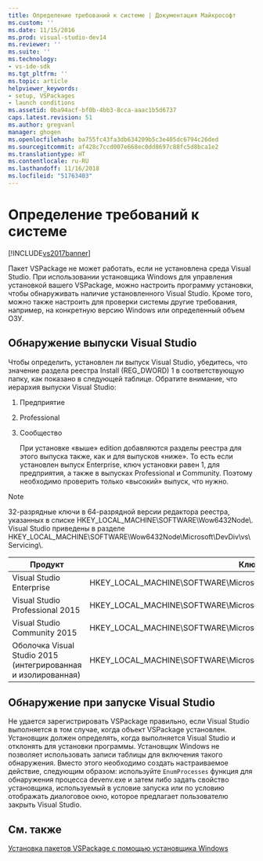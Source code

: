```yaml
---
title: Определение требований к системе | Документация Майкрософт
ms.custom: ''
ms.date: 11/15/2016
ms.prod: visual-studio-dev14
ms.reviewer: ''
ms.suite: ''
ms.technology:
- vs-ide-sdk
ms.tgt_pltfrm: ''
ms.topic: article
helpviewer_keywords:
- setup, VSPackages
- launch conditions
ms.assetid: 0ba94acf-bf0b-4bb3-8cca-aaac1b5d6737
caps.latest.revision: 51
ms.author: gregvanl
manager: ghogen
ms.openlocfilehash: ba755fc43fa3db634209b5c3e405dc6794c26ded
ms.sourcegitcommit: af428c7ccd007e668ec0dd8697c88fc5d8bca1e2
ms.translationtype: HT
ms.contentlocale: ru-RU
ms.lasthandoff: 11/16/2018
ms.locfileid: "51763403"
---
```

# <a name="detecting-system-requirements"></a>Определение требований к системе
[!INCLUDE[vs2017banner](../../includes/vs2017banner.md)]

Пакет VSPackage не может работать, если не установлена среда Visual Studio. При использовании установщика Windows для управления установкой вашего VSPackage, можно настроить программу установки, чтобы обнаруживать наличие установленного Visual Studio. Кроме того, можно также настроить для проверки системы другие требования, например, на конкретную версию Windows или определенный объем ОЗУ.  
  
## <a name="detecting-visual-studio-editions"></a>Обнаружение выпуски Visual Studio  
 Чтобы определить, установлен ли выпуск Visual Studio, убедитесь, что значение раздела реестра Install (REG_DWORD) 1 в соответствующую папку, как показано в следующей таблице. Обратите внимание, что иерархия выпуски Visual Studio:  
  
1. Предприятие  
  
2. Professional  
  
3. Сообщество  
  
   При установке «выше» edition добавляются разделы реестра для этого выпуска также, как и для выпусков «ниже». То есть если установлен выпуск Enterprise, ключ установки равен 1, для предприятия, а также в выпусках Professional и Community. Поэтому необходимо проверить только «высокий» выпуск, что нужно.  
  
> [!NOTE]
>  32-разрядные ключи в 64-разрядной версии редактора реестра, указанных в списке HKEY_LOCAL_MACHINE\SOFTWARE\Wow6432Node\\. Visual Studio приведены в разделе HKEY_LOCAL_MACHINE\SOFTWARE\Wow6432Node\Microsoft\DevDiv\vs\Servicing\\.  
  
|Продукт|Ключ|  
|-------------|---------|  
|Visual Studio Enterprise|HKEY_LOCAL_MACHINE\SOFTWARE\Microsoft\DevDiv\vs\Servicing\14.0\enterprise|  
|Visual Studio Professional 2015|HKEY_LOCAL_MACHINE\SOFTWARE\Microsoft\DevDiv\vs\Servicing\14.0\professional|  
|Visual Studio Community 2015|HKEY_LOCAL_MACHINE\SOFTWARE\Microsoft\DevDiv\vs\Servicing\14.0\community|  
|Оболочка Visual Studio 2015 (интегрированная и изолированная)|HKEY_LOCAL_MACHINE\SOFTWARE\Microsoft\DevDiv\vs\Servicing\14.0\isoshell|  
  
## <a name="detecting-when-visual-studio-is-running"></a>Обнаружение при запуске Visual Studio  
 Не удается зарегистрировать VSPackage правильно, если Visual Studio выполняется в том случае, когда объект VSPackage установлен. Установщик должен определять, когда выполняется Visual Studio и отклонять для установки программы. Установщик Windows не позволяет использовать записи таблицы для включения такого обнаружения. Вместо этого необходимо создать настраиваемое действие, следующим образом: используйте `EnumProcesses` функция для обнаружения процесса devenv.exe и затем либо задать свойство установщика, используемый в условие запуска или по условию отображать диалоговое окно, которое предлагает пользователю закрыть Visual Studio.  
  
## <a name="see-also"></a>См. также  
 [Установка пакетов VSPackage с помощью установщика Windows](../../extensibility/internals/installing-vspackages-with-windows-installer.md)


